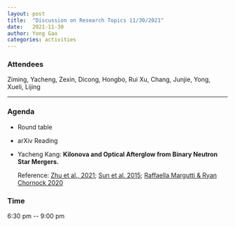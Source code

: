 ```yaml
---
layout: post
title:  "Discussion on Research Topics 11/30/2021"
date:   2021-11-30
author: Yong Gao
categories: activities
---
```



### Attendees

Ziming, Yacheng, Zexin, Dicong,  Hongbo, Rui Xu, Chang, Junjie, Yong, Xueli, Lijing

---

### Agenda

- Round table

- arXiv Reading

- Yacheng Kang:  **Kilonova and Optical Afterglow from Binary Neutron Star Mergers.**

  Reference: [Zhu et al., 2021](https://arxiv.org/pdf/2110.10468.pdf); [Sun et al. 2015](https://iopscience.iop.org/article/10.1088/0004-637X/812/1/33); [Raffaella Margutti & Ryan Chornock 2020](https://arxiv.org/abs/2012.04810)


### Time

6:30 pm -- 9:00 pm

